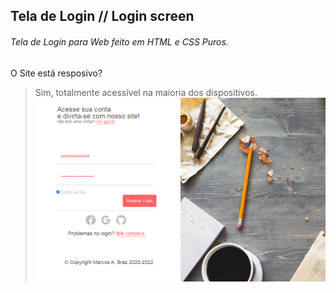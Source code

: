 ## Tela de Login // Login screen



###### Tela de Login para Web feito em HTML e CSS Puros.

O Site está resposivo?
> Sim, totalmente acessível na maioria dos dispositivos.
![Imagem Ilustrativa](imagem-da-tela-de-login.png)
